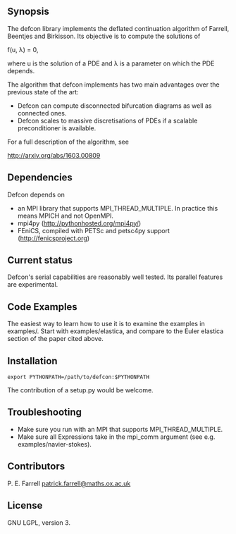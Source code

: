 ## Synopsis

The defcon library implements the deflated continuation algorithm of
Farrell, Beentjes and Birkisson. Its objective is to compute the
solutions of

f(u, λ) = 0,

where u is the solution of a PDE and λ is a parameter on which the PDE
depends.

The algorithm that defcon implements has two main advantages over the
previous state of the art:

* Defcon can compute disconnected bifurcation diagrams as well as connected ones.
* Defcon scales to massive discretisations of PDEs if a scalable preconditioner is available.

For a full description of the algorithm, see

http://arxiv.org/abs/1603.00809

## Dependencies

Defcon depends on

* an MPI library that supports MPI_THREAD_MULTIPLE. In practice this means MPICH and not OpenMPI.
* mpi4py (http://pythonhosted.org/mpi4py/)
* FEniCS, compiled with PETSc and petsc4py support (http://fenicsproject.org)

## Current status

Defcon's serial capabilities are reasonably well tested. Its parallel features are
experimental.

## Code Examples

The easiest way to learn how to use it is to examine the examples
in examples/. Start with examples/elastica, and compare to the Euler
elastica section of the paper cited above.

## Installation

    export PYTHONPATH=/path/to/defcon:$PYTHONPATH

The contribution of a setup.py would be welcome.

## Troubleshooting

* Make sure you run with an MPI that supports MPI_THREAD_MULTIPLE.
* Make sure all Expressions take in the mpi_comm argument (see e.g. examples/navier-stokes).

## Contributors

P. E. Farrell <patrick.farrell@maths.ox.ac.uk>

## License

GNU LGPL, version 3.
